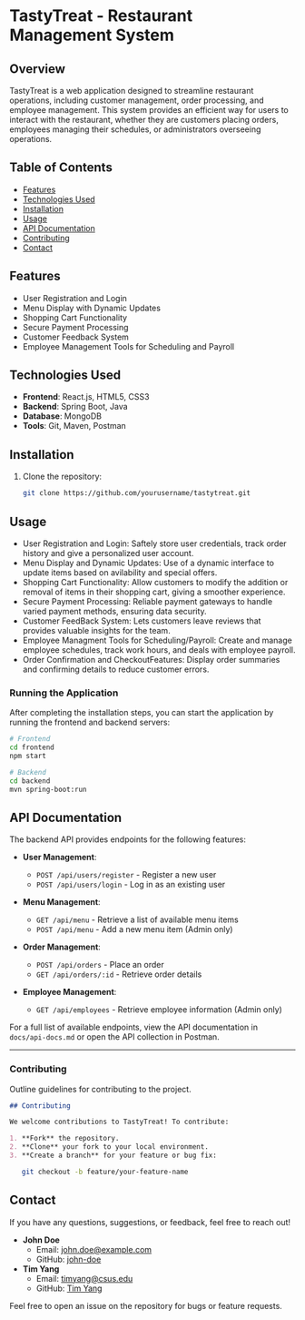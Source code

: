 # TastyTreat - Restaurant Management System

## Overview
TastyTreat is a web application designed to streamline restaurant operations, including customer management, order processing, and employee management. This system provides an efficient way for users to interact with the restaurant, whether they are customers placing orders, employees managing their schedules, or administrators overseeing operations.

## Table of Contents
- [Features](#features)
- [Technologies Used](#technologies-used)
- [Installation](#installation)
- [Usage](#usage)
- [API Documentation](#api-documentation)
- [Contributing](#contributing)
- [Contact](#contact)

## Features
- User Registration and Login
- Menu Display with Dynamic Updates
- Shopping Cart Functionality
- Secure Payment Processing
- Customer Feedback System
- Employee Management Tools for Scheduling and Payroll

## Technologies Used
- **Frontend**: React.js, HTML5, CSS3
- **Backend**: Spring Boot, Java
- **Database**: MongoDB
- **Tools**: Git, Maven, Postman

## Installation
1. Clone the repository:
   ```bash
   git clone https://github.com/yourusername/tastytreat.git
   ```

## Usage
- User Registration and Login: Saftely store user credentials, track order history and give a personalized user account.
- Menu Display and Dynamic Updates: Use of a dynamic interface to update items based on avilability and special offers.
- Shopping Cart Functionality: Allow customers to modify the addition or removal of items in their shopping cart, giving a smoother experience.
- Secure Payment Processing: Reliable payment gateways to handle varied payment methods, ensuring data security.
- Customer FeedBack System: Lets customers leave reviews that provides valuable insights for the team.
- Employee Managment Tools for Scheduling/Payroll: Create and manage employee schedules, track work hours, and deals with employee payroll.
- Order Confirmation and CheckoutFeatures: Display order summaries and confirming details to reduce customer errors.

### Running the Application
After completing the installation steps, you can start the application by running the frontend and backend servers:

```bash
# Frontend
cd frontend
npm start

# Backend
cd backend
mvn spring-boot:run
```

## API Documentation

The backend API provides endpoints for the following features:

- **User Management**:
  - `POST /api/users/register` - Register a new user
  - `POST /api/users/login` - Log in as an existing user

- **Menu Management**:
  - `GET /api/menu` - Retrieve a list of available menu items
  - `POST /api/menu` - Add a new menu item (Admin only)

- **Order Management**:
  - `POST /api/orders` - Place an order
  - `GET /api/orders/:id` - Retrieve order details

- **Employee Management**:
  - `GET /api/employees` - Retrieve employee information (Admin only)

For a full list of available endpoints, view the API documentation in `docs/api-docs.md` or open the API collection in Postman.

---

### Contributing
Outline guidelines for contributing to the project.

```markdown
## Contributing

We welcome contributions to TastyTreat! To contribute:

1. **Fork** the repository.
2. **Clone** your fork to your local environment.
3. **Create a branch** for your feature or bug fix:
```
```bash
   git checkout -b feature/your-feature-name
```

## Contact

If you have any questions, suggestions, or feedback, feel free to reach out!

- **John Doe**  
  - Email: [john.doe@example.com](mailto:john.doe@example.com)  
  - GitHub: [john-doe](https://github.com/deep6six)
- **Tim Yang**
  - Email: [timyang@csus.edu](mailto:timyang@csus.edu)
  - GitHub: [Tim Yang](https://github.com/timyang-bait)

Feel free to open an issue on the repository for bugs or feature requests.
